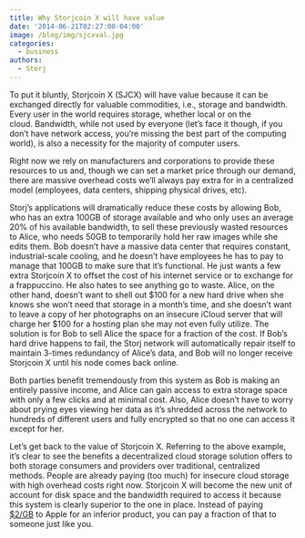 ```yaml
---
title: Why Storjcoin X will have value
date: '2014-06-21T02:27:00-04:00'
image: /blog/img/sjcxval.jpg
categories:
  - business
authors:
  - Storj
---
```

To put it bluntly, Storjcoin X (SJCX) will have value because it can be exchanged directly for valuable commodities, i.e., storage and bandwidth. Every user in the world requires storage, whether local or on the cloud. Bandwidth, while not used by everyone (let’s face it though, if you don’t have network access, you’re missing the best part of the computing world), is also a necessity for the majority of computer users.

<!--more-->

Right now we rely on manufacturers and corporations to provide these resources to us and, though we can set a market price through our demand, there are massive overhead costs we’ll always pay extra for in a centralized model (employees, data centers, shipping physical drives, etc).

Storj’s applications will dramatically reduce these costs by allowing Bob, who has an extra 100GB of storage available and who only uses an average 20% of his available bandwidth, to sell these previously wasted resources to Alice, who needs 50GB to temporarily hold her raw images while she edits them. Bob doesn’t have a massive data center that requires constant, industrial-scale cooling, and he doesn’t have employees he has to pay to manage that 100GB to make sure that it’s functional. He just wants a few extra Storjcoin X to offset the cost of his internet service or to exchange for a frappuccino. He also hates to see anything go to waste. Alice, on the other hand, doesn’t want to shell out $100 for a new hard drive when she knows she won’t need that storage in a month’s time, and she doesn’t want to leave a copy of her photographs on an insecure iCloud server that will charge her $100 for a hosting plan she may not even fully utilize. The solution is for Bob to sell Alice the space for a fraction of the cost. If Bob’s hard drive happens to fail, the Storj network will automatically repair itself to maintain 3-times redundancy of Alice’s data, and Bob will no longer receive Storjcoin X until his node comes back online.

Both parties benefit tremendously from this system as Bob is making an entirely passive income, and Alice can gain access to extra storage space with only a few clicks and at minimal cost. Also, Alice doesn’t have to worry about prying eyes viewing her data as it’s shredded across the network to hundreds of different users and fully encrypted so that no one can access it except for her.

Let’s get back to the value of Storjcoin X. Referring to the above example, it’s clear to see the benefits a decentralized cloud storage solution offers to both storage consumers and providers over traditional, centralized methods. People are already paying (too much) for insecure cloud storage with high overhead costs right now. Storjcoin X will become the new unit of account for disk space and the bandwidth required to access it because this system is clearly superior to the one in place. Instead of paying [$2/GB](http://support.apple.com/kb/HT5879) to Apple for an inferior product, you can pay a fraction of that to someone just like you.

